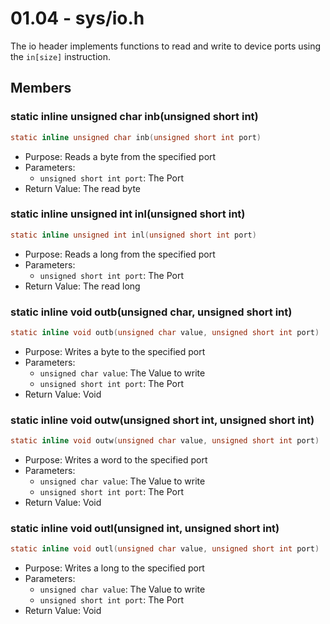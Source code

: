 # 01.04 - sys/io.h
The io header implements functions to read and write to device ports using the ```in[size]``` instruction.
## Members
### static inline unsigned char inb(unsigned short int)
```c
static inline unsigned char inb(unsigned short int port)
```
- Purpose: Reads a byte from the specified port
- Parameters:
    - ```unsigned short int port```: The Port
- Return Value: The read byte
### static inline unsigned int inl(unsigned short int)
```c
static inline unsigned int inl(unsigned short int port)
```
- Purpose: Reads a long from the specified port
- Parameters:
    - ```unsigned short int port```: The Port
- Return Value: The read long
### static inline void outb(unsigned char, unsigned short int)
```c
static inline void outb(unsigned char value, unsigned short int port) 
```
- Purpose: Writes a byte to the specified port
- Parameters:
    - ```unsigned char value```: The Value to write
    - ```unsigned short int port```: The Port
- Return Value: Void
### static inline void outw(unsigned short int, unsigned short int)
```c
static inline void outw(unsigned char value, unsigned short int port) 
```
- Purpose: Writes a word to the specified port
- Parameters:
    - ```unsigned char value```: The Value to write
    - ```unsigned short int port```: The Port
- Return Value: Void
### static inline void outl(unsigned int, unsigned short int)
```c
static inline void outl(unsigned char value, unsigned short int port) 
```
- Purpose: Writes a long to the specified port
- Parameters:
    - ```unsigned char value```: The Value to write
    - ```unsigned short int port```: The Port
- Return Value: Void